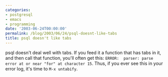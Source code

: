 ```yaml
---
categories:
- postgresql
- emacs
- programming
date: '2003-06-24T00:00:00'
permalink: /blog/2003/06/24/psql-doesnt-like-tabs
title: psql doesn't like tabs
---
```



psql doesn't deal well with tabs. If you feed it a function that has tabs  in it, and then call that function, you'll often get this:  `ERROR:  parser: parse error at or near "for" at character 15`.  Thus, if you ever see this in your error log, it's time to `M-x untabify`.
